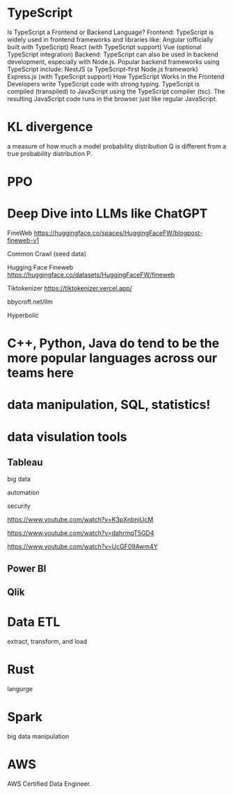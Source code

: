 # TypeScript

Is TypeScript a Frontend or Backend Language?
Frontend: TypeScript is widely used in frontend frameworks and libraries like:
Angular (officially built with TypeScript)
React (with TypeScript support)
Vue (optional TypeScript integration)
Backend: TypeScript can also be used in backend development, especially with Node.js. Popular backend frameworks using TypeScript include:
NestJS (a TypeScript-first Node.js framework)
Express.js (with TypeScript support)
How TypeScript Works in the Frontend
Developers write TypeScript code with strong typing.
TypeScript is compiled (transpiled) to JavaScript using the TypeScript compiler (tsc).
The resulting JavaScript code runs in the browser just like regular JavaScript.


# KL divergence

 a measure of how much a model probability distribution Q is different from a true probability distribution P.


# PPO




# Deep Dive into LLMs like ChatGPT

FineWeb
https://huggingface.co/spaces/HuggingFaceFW/blogpost-fineweb-v1

Common Crawl (seed data)

Hugging Face Fineweb  https://huggingface.co/datasets/HuggingFaceFW/fineweb

Tiktokenizer  https://tiktokenizer.vercel.app/

bbycroft.net/llm

Hyperbolic



# C++, Python, Java do tend to be the more popular languages across our teams here


# data manipulation, SQL, statistics!



# data visulation tools
## Tableau

big data 

automation

security

https://www.youtube.com/watch?v=K3pXnbniUcM


https://www.youtube.com/watch?v=dahrmqT5GD4

https://www.youtube.com/watch?v=UcGF09Awm4Y




## Power BI

## Qlik


# Data ETL

extract, transform, and load


# Rust
langurge

# Spark
big data manipulation


# AWS 
AWS Certified Data Engineer.